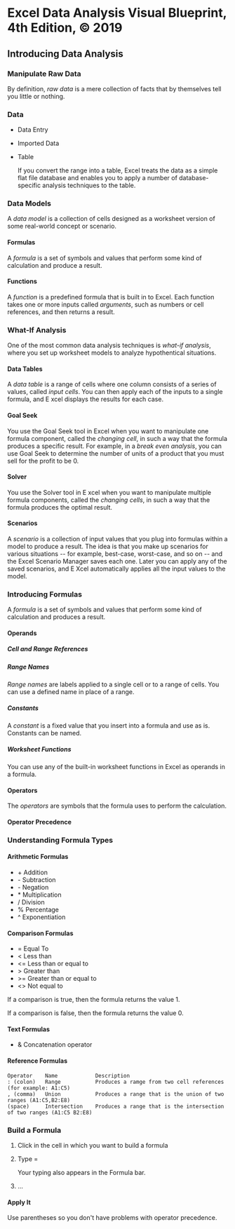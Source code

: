 # Excel Data Analysis Visual Blueprint, 4th Edition, © 2019

## Introducing Data Analysis

### Manipulate Raw Data

By definition, _raw data_ is a mere collection of facts that by themselves tell you little or nothing.

### Data

-   Data Entry
-   Imported Data
-   Table

    If you convert the range into a table, Excel treats the data as a simple flat file database and enables you to apply a number of database-specific analysis techniques to the table.

### Data Models

A _data model_ is a collection of cells designed as a worksheet version of some real-world concept or scenario.

#### Formulas

A _formula_ is a set of symbols and values that perform some kind of calculation and produce a result.

#### Functions

A _function_ is a predefined formula that is built in to Excel. Each function takes one or more inputs called _arguments_, such as numbers or cell references, and then returns a result.

### What-If Analysis

One of the most common data analysis techniques is _what-if analysis_, where you set up worksheet models to analyze hypothentical situations.

#### Data Tables

A _data table_ is a range of cells where one column consists of a series of values, called _input cells_. You can then apply each of the inputs to a single formula, and E xcel displays the results for each case.

#### Goal Seek

You use the Goal Seek tool in Excel when you want to manipulate one formula component, called the _changing cell_, in such a way that the formula produces a specific result. For example, in a _break even analysis_, you can use Goal Seek to determine the number of units of a product that you must sell for the profit to be 0.

#### Solver

You use the Solver tool in E xcel when you want to manipulate multiple formula components, called the _changing cells_, in such a way that the formula produces the optimal result.

#### Scenarios

A _scenario_ is a collection of input values that you plug into formulas within a model to produce a result. The idea is that you make up scenarios for various situations -- for example, best-case, worst-case, and so on -- and the Excel Scenario Manager saves each one. Later you can apply any of the saved scenarios, and E Xcel automatically applies all the input values to the model.

### Introducing Formulas

A _formula_ is a set of symbols and values that perform some kind of calculation and produces a result.

#### Operands

##### Cell and Range References

##### Range Names

_Range names_ are labels applied to a single cell or to a range of cells. You can use a defined name in place of a range.

##### Constants

A _constant_ is a fixed value that you insert into a formula and use as is.
Constants can be named.

##### Worksheet Functions

You can use any of the built-in worksheet functions in Excel as operands in a formula.

#### Operators

The _operators_ are symbols that the formula uses to perform the calculation.

#### Operator Precedence

### Understanding Formula Types

#### Arithmetic Formulas

-   \+ Addition
-   \- Subtraction
-   \- Negation
-   \* Multiplication
-   / Division
-   % Percentage
-   ^ Exponentiation

#### Comparison Formulas

-   = Equal To
-   \< Less than
-   \<= Less than or equal to
-   \> Greater than
-   \>= Greater than or equal to
-   \<\> Not equal to

If a comparison is true, then the formula returns the value 1.

If a comparison is false, then the formula returns the value 0.

#### Text Formulas

-   \& Concatenation operator

#### Reference Formulas

```
Operator    Name            Description
: (colon)   Range           Produces a ramge from two cell references (for example: A1:C5)
, (comma)   Union           Produces a range that is the union of two ranges (A1:C5,B2:E8)
(space)     Intersection    Produces a range that is the intersection of two ranges (A1:C5 B2:E8)
```

### Build a Formula

1.  Click in the cell in which you want to build a formula
2.  Type =

    Your typing also appears in the Formula bar.

3.  ...

#### Apply It

Use parentheses so you don't have problems with operator precedence.
